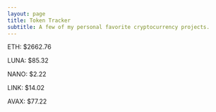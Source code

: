 ```yaml
---
layout: page
title: Token Tracker
subtitle: A few of my personal favorite cryptocurrency projects.
---
```


<!--BEGINCRYPTOINPUT-->
ETH: $2662.76

LUNA: $85.32

NANO: $2.22

LINK: $14.02

AVAX: $77.22

<!--ENDCRYPTOINPUT-->
